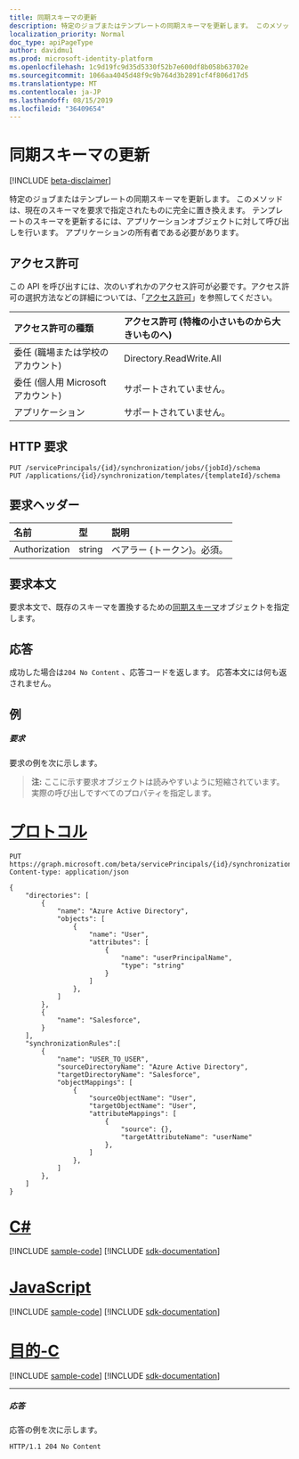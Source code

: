 ```yaml
---
title: 同期スキーマの更新
description: 特定のジョブまたはテンプレートの同期スキーマを更新します。 このメソッドは、現在のスキーマを要求で指定されたものに完全に置き換えます。 テンプレートのスキーマを更新するには、アプリケーションオブジェクトに対して呼び出しを行います。 アプリケーションの所有者である必要があります。
localization_priority: Normal
doc_type: apiPageType
author: davidmu1
ms.prod: microsoft-identity-platform
ms.openlocfilehash: 1c9d19fc9d35d5330f52b7e600df8b058b63702e
ms.sourcegitcommit: 1066aa4045d48f9c9b764d3b2891cf4f806d17d5
ms.translationtype: MT
ms.contentlocale: ja-JP
ms.lasthandoff: 08/15/2019
ms.locfileid: "36409654"
---
```

# <a name="update-synchronizationschema"></a>同期スキーマの更新

[!INCLUDE [beta-disclaimer](../../includes/beta-disclaimer.md)]

特定のジョブまたはテンプレートの同期スキーマを更新します。 このメソッドは、現在のスキーマを要求で指定されたものに完全に置き換えます。 テンプレートのスキーマを更新するには、アプリケーションオブジェクトに対して呼び出しを行います。 アプリケーションの所有者である必要があります。

## <a name="permissions"></a>アクセス許可
この API を呼び出すには、次のいずれかのアクセス許可が必要です。アクセス許可の選択方法などの詳細については、「[アクセス許可](/graph/permissions-reference)」を参照してください。

|アクセス許可の種類                        | アクセス許可 (特権の小さいものから大きいものへ)              |
|:--------------------------------------|:---------------------------------------------------------|
|委任 (職場または学校のアカウント)     |Directory.ReadWrite.All  |
|委任 (個人用 Microsoft アカウント) |サポートされていません。|
|アプリケーション                            |サポートされていません。| 

## <a name="http-request"></a>HTTP 要求
<!-- { "blockType": "ignored" } -->
```http
PUT /servicePrincipals/{id}/synchronization/jobs/{jobId}/schema
PUT /applications/{id}/synchronization/templates/{templateId}/schema
```

## <a name="request-headers"></a>要求ヘッダー

| 名前           | 型    | 説明|
|:---------------|:--------|:-----------|
| Authorization  | string  | ベアラー {トークン}。必須。 |

## <a name="request-body"></a>要求本文

要求本文で、既存のスキーマを置換するための[同期スキーマ](../resources/synchronization-synchronizationschema.md)オブジェクトを指定します。

## <a name="response"></a>応答

成功した場合は`204 No Content` 、応答コードを返します。 応答本文には何も返されません。

## <a name="example"></a>例

##### <a name="request"></a>要求
要求の例を次に示します。

>**注:** ここに示す要求オブジェクトは読みやすいように短縮されています。 実際の呼び出しですべてのプロパティを指定します。

# <a name="httptabhttp"></a>[プロトコル](#tab/http)
<!-- {
  "blockType": "request",
  "name": "update_synchronizationschema"
}-->
```http
PUT https://graph.microsoft.com/beta/servicePrincipals/{id}/synchronization/jobs/{jobId}/schema
Content-type: application/json

{
    "directories": [
        {
            "name": "Azure Active Directory",
            "objects": [
                {
                    "name": "User",
                    "attributes": [
                        {
                            "name": "userPrincipalName",
                            "type": "string"
                        }
                    ]
                },
            ]
        },
        {
            "name": "Salesforce",
        }
    ],
    "synchronizationRules":[
        {
            "name": "USER_TO_USER",
            "sourceDirectoryName": "Azure Active Directory",
            "targetDirectoryName": "Salesforce",
            "objectMappings": [
                {
                    "sourceObjectName": "User",
                    "targetObjectName": "User",
                    "attributeMappings": [
                        {
                            "source": {},
                            "targetAttributeName": "userName"
                        },
                    ]
                },
            ]
        },
    ]
}

```
# <a name="ctabcsharp"></a>[C#](#tab/csharp)
[!INCLUDE [sample-code](../includes/snippets/csharp/update-synchronizationschema-csharp-snippets.md)]
[!INCLUDE [sdk-documentation](../includes/snippets/snippets-sdk-documentation-link.md)]

# <a name="javascripttabjavascript"></a>[JavaScript](#tab/javascript)
[!INCLUDE [sample-code](../includes/snippets/javascript/update-synchronizationschema-javascript-snippets.md)]
[!INCLUDE [sdk-documentation](../includes/snippets/snippets-sdk-documentation-link.md)]

# <a name="objective-ctabobjc"></a>[目的-C](#tab/objc)
[!INCLUDE [sample-code](../includes/snippets/objc/update-synchronizationschema-objc-snippets.md)]
[!INCLUDE [sdk-documentation](../includes/snippets/snippets-sdk-documentation-link.md)]

---


##### <a name="response"></a>応答
応答の例を次に示します。
<!-- {
  "blockType": "response",
  "truncated": true,
  "@odata.type": "microsoft.graph.synchronizationSchema"
} -->
```http
HTTP/1.1 204 No Content
```

<!-- uuid: 8fcb5dbc-d5aa-4681-8e31-b001d5168d79
2015-10-25 14:57:30 UTC -->
<!--
{
  "type": "#page.annotation",
  "description": "Update synchronizationschema",
  "keywords": "",
  "section": "documentation",
  "tocPath": "",
  "suppressions": [
  ]
}
-->
